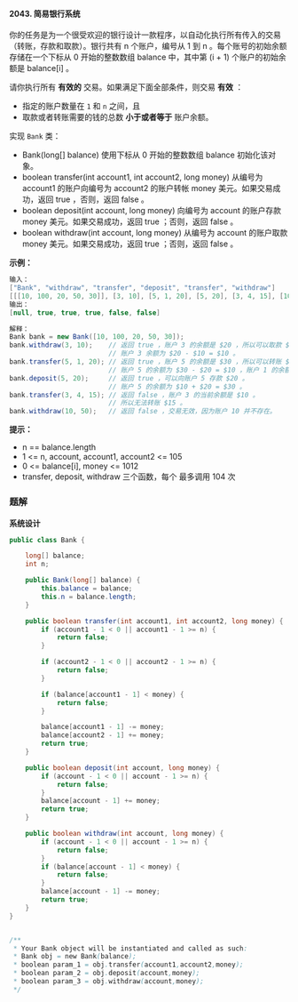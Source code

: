 #### 2043. 简易银行系统

你的任务是为一个很受欢迎的银行设计一款程序，以自动化执行所有传入的交易（转账，存款和取款）。银行共有 n 个账户，编号从 1 到 n 。每个账号的初始余额存储在一个下标从 0 开始的整数数组 balance 中，其中第 (i + 1) 个账户的初始余额是 balance[i] 。

请你执行所有 **有效的** 交易。如果满足下面全部条件，则交易 **有效** ：

- 指定的账户数量在 `1` 和 `n` 之间，且
- 取款或者转账需要的钱的总数 **小于或者等于** 账户余额。

实现 `Bank` 类：

* Bank(long[] balance) 使用下标从 0 开始的整数数组 balance 初始化该对象。
* boolean transfer(int account1, int account2, long money) 从编号为 account1 的账户向编号为 account2 的账户转帐 money 美元。如果交易成功，返回 true ，否则，返回 false 。
* boolean deposit(int account, long money) 向编号为 account 的账户存款 money 美元。如果交易成功，返回 true ；否则，返回 false 。
* boolean withdraw(int account, long money) 从编号为 account 的账户取款 money 美元。如果交易成功，返回 true ；否则，返回 false 。

**示例：**

```java
输入：
["Bank", "withdraw", "transfer", "deposit", "transfer", "withdraw"]
[[[10, 100, 20, 50, 30]], [3, 10], [5, 1, 20], [5, 20], [3, 4, 15], [10, 50]]
输出：
[null, true, true, true, false, false]

解释：
Bank bank = new Bank([10, 100, 20, 50, 30]);
bank.withdraw(3, 10);    // 返回 true ，账户 3 的余额是 $20 ，所以可以取款 $10 。
                         // 账户 3 余额为 $20 - $10 = $10 。
bank.transfer(5, 1, 20); // 返回 true ，账户 5 的余额是 $30 ，所以可以转账 $20 。
                         // 账户 5 的余额为 $30 - $20 = $10 ，账户 1 的余额为 $10 + $20 = $30 。
bank.deposit(5, 20);     // 返回 true ，可以向账户 5 存款 $20 。
                         // 账户 5 的余额为 $10 + $20 = $30 。
bank.transfer(3, 4, 15); // 返回 false ，账户 3 的当前余额是 $10 。
                         // 所以无法转账 $15 。
bank.withdraw(10, 50);   // 返回 false ，交易无效，因为账户 10 并不存在。
```

**提示：**

* n == balance.length
* 1 <= n, account, account1, account2 <= 105
* 0 <= balance[i], money <= 1012
* transfer, deposit, withdraw 三个函数，每个 最多调用 104 次

### 题解

**系统设计**

```java
public class Bank {

    long[] balance;
    int n;

    public Bank(long[] balance) {
        this.balance = balance;
        this.n = balance.length;
    }

    public boolean transfer(int account1, int account2, long money) {
        if (account1 - 1 < 0 || account1 - 1 >= n) {
            return false;
        }

        if (account2 - 1 < 0 || account2 - 1 >= n) {
            return false;
        }

        if (balance[account1 - 1] < money) {
            return false;
        }

        balance[account1 - 1] -= money;
        balance[account2 - 1] += money;
        return true;
    }

    public boolean deposit(int account, long money) {
        if (account - 1 < 0 || account - 1 >= n) {
            return false;
        }
        balance[account - 1] += money;
        return true;
    }

    public boolean withdraw(int account, long money) {
        if (account - 1 < 0 || account - 1 >= n) {
            return false;
        }
        if (balance[account - 1] < money) {
            return false;
        }
        balance[account - 1] -= money;
        return true;
    }
}


/**
 * Your Bank object will be instantiated and called as such:
 * Bank obj = new Bank(balance);
 * boolean param_1 = obj.transfer(account1,account2,money);
 * boolean param_2 = obj.deposit(account,money);
 * boolean param_3 = obj.withdraw(account,money);
 */
```

